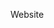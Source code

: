 <article class="post"> <!-- centres the content in the page -->
<section class="main-page">
<div markdown="1">

Website

</div>
</section>
</article>